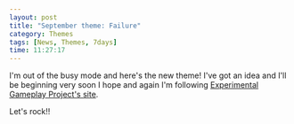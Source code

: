 ```yaml
---
layout: post
title: "September theme: Failure"
category: Themes
tags: [News, Themes, 7days]
time: 11:27:17
---
```

I'm out of the busy mode and here's the new theme! I've got an idea and I'll be beginning very soon I hope and again I'm following [Experimental Gameplay Project's site](http://experimentalgameplay.com/).

Let's rock!!

